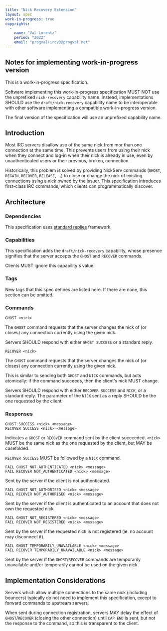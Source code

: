 ```yaml
---
title: "Nick Recovery Extension"
layout: spec
work-in-progress: true
copyrights:
  -
    name: "Val Lorentz"
    period: "2022"
    email: "progval+ircv3@progval.net"
---
```


## Notes for implementing work-in-progress version

This is a work-in-progress specification.

Software implementing this work-in-progress specification MUST NOT use the
unprefixed `nick-recovery` capability name. Instead, implementations SHOULD
use the `draft/nick-recovery` capability name to be interoperable with other
software implementing a compatible work-in-progress version.

The final version of the specification will use an unprefixed capability name.


## Introduction

Most IRC servers disallow use of the same nick from mor than one connection at the same time.
This prevents users from using their nick when they connect and log-in when their nick is already in use, even by unauthenticated users or their previous, broken, connection.

Historically, this problem is solved by providing NickServ commands (`GHOST`, `REGAIN`, `RECOVER`, `RELEASE`, ...) to close or change the nick of existing connections using a nick owned by the issuer.
This specification introduces first-class IRC commands, which clients can programmatically discover.


## Architecture

### Dependencies

This specification uses [standard replies][] framework.

### Capabilities

This specification adds the `draft/nick-recovery` capability, whose presence signifies that the server accepts the `GHOST` and `RECOVER` commands.

Clients MUST ignore this capability's value.

### Tags

New tags that this spec defines are listed here. If there are none, this section can be omitted.

### Commands

    GHOST <nick>

The `GHOST` command requests that the server changes the nick of (or closes) any connection currently using the given nick.

Servers SHOULD respond with either `GHOST SUCCESS` or a standard reply.

    RECOVER <nick>

The `GHOST` command requests that the server changes the nick of (or closes) any connection currently using the given nick.

This is similar to sending both `GHOST` and `NICK` commands, but acts atomically: if the command succeeds, then the client's nick MUST change.

Servers SHOULD respond with either `RECOVER SUCCESS` and `NICK`, or a standard reply.
The parameter of the `NICK` sent as a reply SHOULD be the one requested by the client.

### Responses

    GHOST SUCCESS <nick> <message>
    RECOVER SUCCESS <nick> <message>

Indicates a `GHOST` or `RECOVER` command sent by the client succeeded.
`<nick>` MUST be the same nick as the one requested by the client, but MAY be casefolded.

`RECOVER SUCCESS` MUST be followed by a `NICK` command.

    FAIL GHOST NOT_AUTHENTICATED <nick> <message>
    FAIL RECOVER NOT_AUTHENTICATED <nick> <message>

Sent by the server if the client is not authenticated.

    FAIL GHOST NOT_AUTHORISED <nick> <message>
    FAIL RECOVER NOT_AUTHORISED <nick> <message>

Sent by the server if the client is authenticated to an account that does not own the requested nick.

    FAIL GHOST NOT_REGISTERED <nick> <message>
    FAIL RECOVER NOT_REGISTERED <nick> <message>

Sent by the server if the requested nick is not registered (ie. no account may disconnect it).

    FAIL GHOST TEMPORARILY_UNAVAILABLE <nick> <message>
    FAIL RECOVER TEMPORARILY_UNAVAILABLE <nick> <message>

Sent by the server if the `GHOST`/`RECOVER` commands are temporarily unavailable and/or temporarily cannot be used on the given nick.


## Implementation Considerations

Servers which allow multiple connections to the same nick (including bouncers) typically do not need to implement this specification, except to forward commands to upstream servers.

When sent during connection registration, servers MAY delay the effect of `GHOST`/`RECOVER` (closing the other connection) until `CAP END` is sent, but not the response to the command, so this is transparent to the client.


[standard replies]: ../extensions/standard-replies.html

